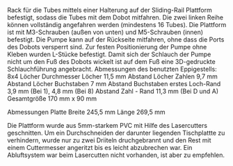 Rack für die Tubes mittels einer Halterung auf der Sliding-Rail Plattform befestigt, sodass die Tubes mit dem Dobot mitfahren.
Die zwei linken Reihe können vollständig angefahren werden (mindestens 16 Tubes).
Die Plattform ist mit M3-Schrauben (außen von unten) und M5-Schrauben (innen) befestigt.
Die Pumpe kann auf der Rückseite mitfahren, ohne dass die Ports des Dobots versperrt sind.
Zur festen Positionierung der Pumpe ohne Kleben wurden L-Stücke befestigt.
Damit sich der Schlauch der Pumpe nicht um den Fuß des Dobots wickelt ist auf dem Fuß eine 3D-gedruckte Schlauchführung angebracht.
Abmessungen des benutzten Eppigestells:
  8x4 Löcher
  Durchmesser Löcher 11,5 mm
  Abstand Löcher Zahlen 9,7 mm
  Abstand Löcher Buchstaben 7 mm
  Abstand Buchstaben erstes Loch-Rand 3,9 mm (Bei 1), 4,8 mm (Bei 8)
  Abstand Zahl - Rand 11,3 mm (Bei D und A)
  Gesamtgröße 170 mm x 90 mm

Abmessungen Platte
  Breite 245,5 mm
  Länge 269,5 mm

Die Plattform wurde aus 5mm-starkem PVC mit Hilfe des Lasercutters geschnitten. Um ein Durchschneiden der darunter liegenden Tischplattte zu verhindern, wurde nur zu zwei Driiteln druchgebrannt und den Rest mit einem Cuttermesser angeritzt bis es leicht abzubrechen war. Ein Abluftsystem war beim Lasercutten nicht vorhanden, ist aber zu empfehlen. 
